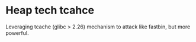 # Heap tech tcahce

Leveraging tcache (glibc > 2.26) mechanism to attack like fastbin, but more powerful.
